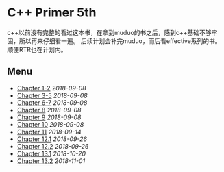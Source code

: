 # C++ Primer 5th
c++以前没有完整的看过这本书，在拿到muduo的书之后，感到c++基础不够牢固，所以再来仔细看一遍。
后续计划会补完muduo，而后看effective系列的书。
顺便RTR也在计划内。
## Menu
* [Chapter 1-2](chapter1-2.md) *2018-09-08*
* [Chapter 3-5](chapter3-5.md) *2018-09-08*
* [Chapter 6-7](chapter6-7.md) *2018-09-08*
* [Chapter 8](chapter8.md) *2018-09-08*
* [Chapter 9](chapter9.md) *2018-09-08*
* [Chapter 10](chapter10.md) *2018-09-08*
* [Chapter 11](chapter11.md) *2018-09-14*
* [Chapter 12.1](chapter12_1.md) *2018-09-26*
* [Chapter 12.2](chapter12_2.md) *2018-09-26*
* [Chapter 13.1](chapter13_1.md) *2018-10-20*
* [Chapter 13.2](chapter13_2.md) *2018-11-01*